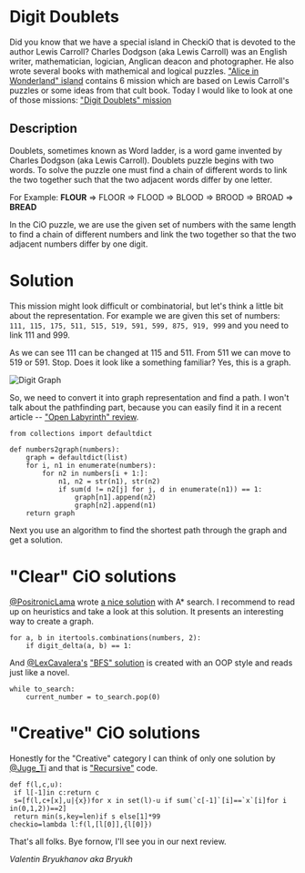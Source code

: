# Digit Doublets

Did you know that we have a special island in CheckiO that is devoted to the author Lewis Carroll?
Charles Dodgson (aka Lewis Carroll) was an English writer, mathematician, logician,
Anglican deacon and photographer. He also wrote several books with mathemical and logical puzzles.
["Alice in Wonderland" island](http://www.checkio.org/station/alice/) contains
6 mission which are based on Lewis Carroll's puzzles or some ideas from that cult book.
Today I would like to look at one of those missions: ["Digit Doublets" mission](http://www.checkio.org/mission/digits-doublets/share/911c36cfc7e36e7394548adbca23eb49/)

## Description

Doublets, sometimes known as Word ladder, is a word game invented by Charles Dodgson
(aka Lewis Carroll). Doublets puzzle begins with two words.
To solve the puzzle one must find a chain of different words 
to link the two together such that the two adjacent words differ by one letter.

For Example: **FLOUR** ⇒ FLOOR ⇒ FLOOD ⇒ BLOOD ⇒ BROOD ⇒ BROAD ⇒ **BREAD**

In the CiO puzzle, we are use the given set of numbers with the same length to
find a chain of different numbers and link the two together
so that the two adjacent numbers differ by one digit.

# Solution

This mission might look difficult or combinatorial, but let's think a little bit about the representation.
For example we are given this set of numbers: 
`111, 115, 175, 511, 515, 519, 591, 599, 875, 919, 999` and you need to link 111 and 999.
 
As we can see 111 can be changed at 115 and 511. From 511 we can move to 519 or 591. 
Stop. Does it look like a something familiar? Yes, this is a graph.

![Digit Graph](http://checkio.s3.amazonaws.com/blog/share/digit-graph.svg)

So, we need to convert it into graph representation and find a path. 
I won't talk about the pathfinding part, because you can easily find it in a recent article
-- ["Open Labyrinth" review](http://www.checkio.org/blog/find-path/).

```
from collections import defaultdict

def numbers2graph(numbers):
    graph = defaultdict(list)
    for i, n1 in enumerate(numbers):
        for n2 in numbers[i + 1:]:
            n1, n2 = str(n1), str(n2)
            if sum(d != n2[j] for j, d in enumerate(n1)) == 1:
                graph[n1].append(n2)
                graph[n2].append(n1)
    return graph
```

Next you use an algorithm to find the shortest path through the graph and get a solution.
 
# "Clear" CiO solutions

[@PositronicLama](http://www.checkio.org/user/PositronicLlama/) wrote [a nice solution][PositronicLlama-solution]
 with A\* search. I recommend to read up on heuristics and take a look at this solution. It presents an interesting way to create a graph.
 
```
for a, b in itertools.combinations(numbers, 2):
    if digit_delta(a, b) == 1:
```

And [@LexCavalera's](http://www.checkio.org/user/LexCavalera) ["BFS" solution][LexCavalera-solution] is
created with an OOP style and reads just like a novel.

```
while to_search:
    current_number = to_search.pop(0)
```

# "Creative" CiO solutions

Honestly for the "Creative" category I can think of only one solution by [@Juge_Ti](http://www.checkio.org/user/Juge_Ti/)
and that is ["Recursive"][Juge_Ti-recursive] code.

```
def f(l,c,u):
 if l[-1]in c:return c
 s=[f(l,c+[x],u|{x})for x in set(l)-u if sum(`c[-1]`[i]==`x`[i]for i in(0,1,2))==2]
 return min(s,key=len)if s else[1]*99
checkio=lambda l:f(l,[l[0]],{l[0]})
```

That's all folks. Bye fornow, I'll see you in our next review.

_Valentin Bryukhanov aka Bryukh_

[PositronicLlama-solution]: http://www.checkio.org/mission/digits-doublets/publications/PositronicLlama/python-3/a/share/0a94d5a3b22839f0e88e53a7b548163f/
[LexCavalera-solution]: http://www.checkio.org/mission/digits-doublets/publications/LexCavalera/python-27/first/share/620074f0660cae9881b2e999651e5102/

[Juge_Ti-recursive]: http://www.checkio.org/mission/digits-doublets/publications/Juge_Ti/python-27/recursive/share/fb04f3e9d88479c9454386a37178ef14/
